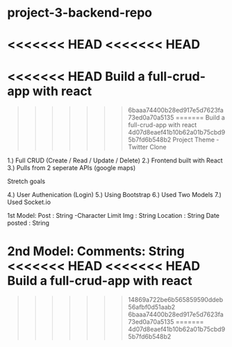 # project-3-backend-repo

<<<<<<< HEAD
<<<<<<< HEAD
=======
<<<<<<< HEAD
Build a full-crud-app with react
=======
>>>>>>> 6baaa74400b28ed917e5d7623fa73ed0a70a5135
=======
Build a full-crud-app with react
>>>>>>> 4d07d8eaef41b10b62a01b75cbd95b7fd6b548b2
Project Theme - Twitter Clone

1.) Full CRUD (Create / Read / Update / Delete)
2.) Frontend built with React
3.) Pulls from 2 seperate APIs (google maps)

Stretch goals

4.) User Authenication (Login)
5.) Using Bootstrap
6.) Used Two Models
7.) Used Socket.io

1st Model:
Post : String
-Character Limit
Img : String
Location : String
Date posted : String

2nd Model:
Comments: String
<<<<<<< HEAD
<<<<<<< HEAD
Build a full-crud-app with react
=======
>>>>>>> 14869a722be6b565859590ddeb56afbf0d51aab2
>>>>>>> 6baaa74400b28ed917e5d7623fa73ed0a70a5135
=======
>>>>>>> 4d07d8eaef41b10b62a01b75cbd95b7fd6b548b2
